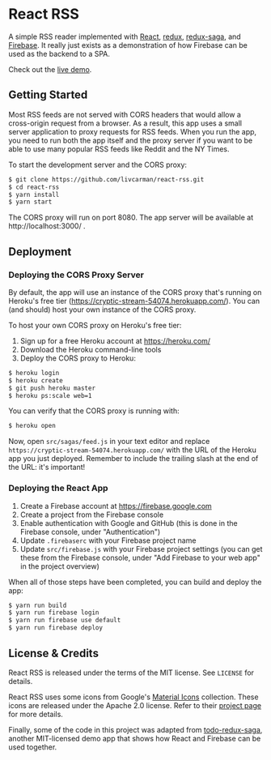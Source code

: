 # React RSS

A simple RSS reader implemented with [React][react], [redux][redux],
[redux-saga][redux-saga], and [Firebase][firebase]. It really just exists as a
demonstration of how Firebase can be used as the backend to a SPA.

Check out the [live demo][demo].

## Getting Started

Most RSS feeds are not served with CORS headers that would allow a cross-origin
request from a browser. As a result, this app uses a small server application
to proxy requests for RSS feeds. When you run the app, you need to run both
the app itself and the proxy server if you want to be able to use many popular
RSS feeds like Reddit and the NY Times.

To start the development server and the CORS proxy:

```bash
$ git clone https://github.com/livcarman/react-rss.git
$ cd react-rss
$ yarn install
$ yarn start
```

The CORS proxy will run on port 8080. The app server will be available
at http://localhost:3000/ .

## Deployment

### Deploying the CORS Proxy Server

By default, the app will use an instance of the CORS proxy that's running on
Heroku's free tier (https://cryptic-stream-54074.herokuapp.com/). You can (and
should) host your own instance of the CORS proxy.

To host your own CORS proxy on Heroku's free tier:

1. Sign up for a free Heroku account at https://heroku.com/
2. Download the Heroku command-line tools
3. Deploy the CORS proxy to Heroku:

```bash
$ heroku login
$ heroku create
$ git push heroku master
$ heroku ps:scale web=1
```

You can verify that the CORS proxy is running with:

```bash
$ heroku open
```

Now, open `src/sagas/feed.js` in your text editor and replace
`https://cryptic-stream-54074.herokuapp.com/` with the URL of the Heroku app
you just deployed. Remember to include the trailing slash at the end of the
URL: it's important!

### Deploying the React App

1. Create a Firebase account at https://firebase.google.com
2. Create a project from the Firebase console
3. Enable authentication with Google and GitHub (this is done in the Firebase
   console, under "Authentication")
4. Update `.firebaserc` with your Firebase project name
5. Update `src/firebase.js` with your Firebase project settings (you can get
   these from the Firebase console, under "Add Firebase to your web app" in the
   project overview)

When all of those steps have been completed, you can build and deploy the app:

```bash
$ yarn run build
$ yarn run firebase login
$ yarn run firebase use default
$ yarn run firebase deploy
```

## License & Credits

React RSS is released under the terms of the MIT license. See `LICENSE` for
details.

React RSS uses some icons from Google's [Material Icons][material] collection.
These icons are released under the Apache 2.0 license. Refer to their
[project page][material-repo] for more details.

Finally, some of the code in this project was adapted from
[todo-redux-saga][todo-redux-saga], another MIT-licensed demo app that shows
how React and Firebase can be used together.

[demo]: https://react-rss-a0754.firebaseapp.com
[firebase]: https://firebase.google.com/
[material]: https://material.io/tools/icons/
[material-repo]: https://github.com/google/material-design-icons
[react]: https://reactjs.org
[redux]: https://redux.js.org/
[redux-saga]: https://github.com/redux-saga/redux-saga
[todo-redux-saga]: https://github.com/r-park/todo-redux-saga
